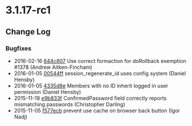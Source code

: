 # 3.1.17-rc1

<!--- Changes below this line will be automatically regenerated -->

## Change Log

### Bugfixes

 * 2016-02-16 [644c807](https://github.com/silverstripe/silverstripe-cms/commit/644c8070311e82d35c39c6e1f0d37cc8aba53665) Use correct formaction for doRollback exemption #1378 (Andrew Aitken-Fincham)
 * 2016-01-05 [00544ff](https://github.com/silverstripe/silverstripe-framework/commit/00544ff100048afdb7ccb1905304dddf8ab3205a) session_regenerate_id uses config system (Daniel Hensby)
 * 2016-01-05 [4335d8e](https://github.com/silverstripe/silverstripe-framework/commit/4335d8ed221a2b402299b32e31f97fc2956ec161) Members with no ID inherit logged in user permission (Daniel Hensby)
 * 2015-11-18 [e9b833f](https://github.com/silverstripe/silverstripe-framework/commit/e9b833f5f0f989af8d611f8cfe71f0b0e2cb0159) ConfirmedPassword field correctly reports mismatching passwords (Christopher Darling)
 * 2015-11-05 [f577ecb](https://github.com/silverstripe/silverstripe-framework/commit/f577ecb81149d0d09dc846204f17b2153a244b5a) prevent use cache on browser back button (Igor Nadj)
